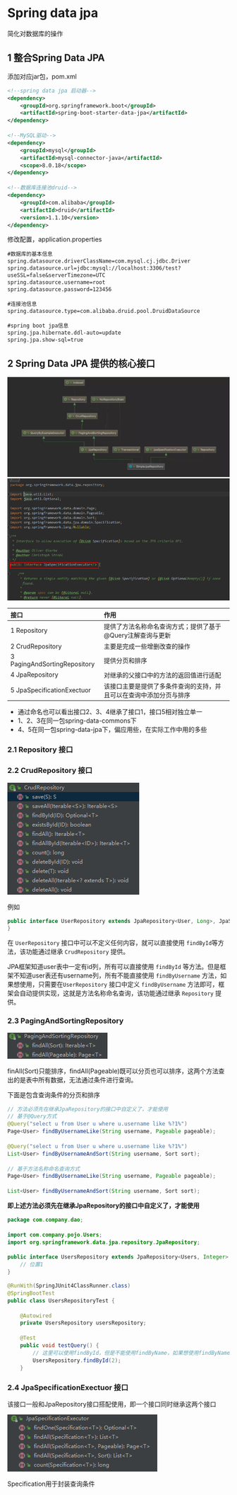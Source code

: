 # Spring data jpa

简化对数据库的操作

## 1 整合Spring Data JPA

添加对应jar包，pom.xml

```xml
<!--spring data jpa 启动器-->
<dependency>
    <groupId>org.springframework.boot</groupId>
    <artifactId>spring-boot-starter-data-jpa</artifactId>
</dependency>

<!--MySQL驱动-->
<dependency>
    <groupId>mysql</groupId>
    <artifactId>mysql-connector-java</artifactId>
    <scope>8.0.18</scope>
</dependency>

<!--数据库连接池druid-->
<dependency>
    <groupId>com.alibaba</groupId>
    <artifactId>druid</artifactId>
    <version>1.1.10</version>
</dependency>
```

修改配置，application.properties

```properties
#数据库的基本信息
spring.datasource.driverClassName=com.mysql.cj.jdbc.Driver
spring.datasource.url=jdbc:mysql://localhost:3306/test?useSSL=false&serverTimezone=UTC
spring.datasource.username=root
spring.datasource.password=123456

#连接池信息
spring.datasource.type=com.alibaba.druid.pool.DruidDataSource

#spring boot jpa信息
spring.jpa.hibernate.ddl-auto=update
spring.jpa.show-sql=true
```

## 2 Spring Data JPA 提供的核心接口

![01](../images/01.webp)
![02](../images/02.png)

接口|作用
:--|:--
1 Repository|提供了方法名称命名查询方式；提供了基于@Query注解查询与更新
2 CrudRepository|主要是完成一些增删改查的操作
3 PagingAndSortingRepository|提供分页和排序
4 JpaRepository|对继承的父接口中的方法的返回值进行适配
5 JpaSpecificationExectuor|该接口主要是提供了多条件查询的支持，并且可以在查询中添加分页与排序

- 通过命名也可以看出接口2、3、4继承了接口1，接口5相对独立单一
- 1、2、3在同一包spring-data-commons下
- 4、5在同一包spring-data-jpa下，偏应用些，在实际工作中用的多些

### 2.1 Repository 接口

### 2.2 CrudRepository 接口

![03](../images/03.png)

例如

```java
public interface UserRepository extends JpaRepository<User, Long>, JpaSpecificationExecutor<User> {
}
```

在 `UserRepository` 接口中可以不定义任何内容，就可以直接使用 `findById`等方法，该功能通过继承 `CrudRepository` 提供。

JPA框架知道user表中一定有id列，所有可以直接使用 `findById` 等方法。但是框架不知道user表还有username列，所有不能直接使用 `findByUsername` 方法，如果想使用，只需要在`UserRepository` 接口中定义 `findByUsername` 方法即可，框架会自动提供实现，这就是方法名称命名查询，该功能通过继承 `Repository` 提供。

### 2.3 PagingAndSortingRepository

![04](../images/04.png)

finAll(Sort)只能排序，findAll(Pageable)既可以分页也可以排序，这两个方法查出的是表中所有数据，无法通过条件进行查询。

下面是包含查询条件的分页和排序

```java
// 方法必须先在继承JpaRepository的接口中自定义了，才能使用
// 基于@Query方式
@Query("select u from User u where u.username like %?1%")
Page<User> findByUsernameLike(String username, Pageable pageable);

@Query("select u from User u where u.username like %?1%")
List<User> findByUsernameAndSort(String username, Sort sort);

// 基于方法名称命名查询方式
Page<User> findByUsernameLike(String username, Pageable pageable);

List<User> findByUsernameAndSort(String username, Sort sort);
```

**即上述方法必须先在继承JpaRepository的接口中自定义了，才能使用**

```java
package com.company.dao;

import com.company.pojo.Users;
import org.springframework.data.jpa.repository.JpaRepository;

public interface UsersRepository extends JpaRepository<Users, Integer> {
    // 位置1
}
```

```java
@RunWith(SpringJUnit4ClassRunner.class)
@SpringBootTest
public class UsersRepositoryTest {

    @Autowired
    private UsersRepository usersRepository;

    @Test
    public void testQuery() {
        // 这里可以使用findById，但是不能使用findByName，如果想使用findByName，则必须在接口UsersRepository位置1处定义该方法（只需定义即可，实现就交给Spring Date Jpa）
        UsersRepository.findById(2);
    }
```

### 2.4 JpaSpecificationExectuor 接口

该接口一般和JpaRepository接口搭配使用，即一个接口同时继承这两个接口

![05](../images/05.png)

Specification用于封装查询条件


